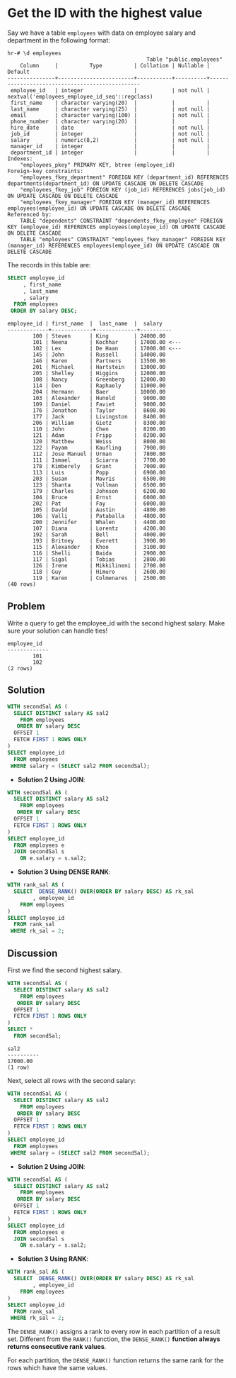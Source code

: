 # Get the ID with the highest value

Say we have a table `employees` with data on employee salary and department in the following format:

```console
hr-# \d employees
                                            Table "public.employees"
    Column     |          Type          | Collation | Nullable |                    Default
---------------+------------------------+-----------+----------+------------------------------------------------
 employee_id   | integer                |           | not null | nextval('employees_employee_id_seq'::regclass)
 first_name    | character varying(20)  |           |          |
 last_name     | character varying(25)  |           | not null |
 email         | character varying(100) |           | not null |
 phone_number  | character varying(20)  |           |          |
 hire_date     | date                   |           | not null |
 job_id        | integer                |           | not null |
 salary        | numeric(8,2)           |           | not null |
 manager_id    | integer                |           |          |
 department_id | integer                |           |          |
Indexes:
    "employees_pkey" PRIMARY KEY, btree (employee_id)
Foreign-key constraints:
    "employees_fkey_department" FOREIGN KEY (department_id) REFERENCES departments(department_id) ON UPDATE CASCADE ON DELETE CASCADE
    "employees_fkey_job" FOREIGN KEY (job_id) REFERENCES jobs(job_id) ON UPDATE CASCADE ON DELETE CASCADE
    "employees_fkey_manager" FOREIGN KEY (manager_id) REFERENCES employees(employee_id) ON UPDATE CASCADE ON DELETE CASCADE
Referenced by:
    TABLE "dependents" CONSTRAINT "dependents_fkey_employee" FOREIGN KEY (employee_id) REFERENCES employees(employee_id) ON UPDATE CASCADE ON DELETE CASCADE
    TABLE "employees" CONSTRAINT "employees_fkey_manager" FOREIGN KEY (manager_id) REFERENCES employees(employee_id) ON UPDATE CASCADE ON DELETE CASCADE
```

The records in this table are:

```SQL
SELECT employee_id
     , first_name
     , last_name
     , salary
  FROM employees
 ORDER BY salary DESC;
```

```console
employee_id | first_name  |  last_name  |  salary
-------------+-------------+-------------+----------
        100 | Steven      | King        | 24000.00
        101 | Neena       | Kochhar     | 17000.00 <---
        102 | Lex         | De Haan     | 17000.00 <---
        145 | John        | Russell     | 14000.00
        146 | Karen       | Partners    | 13500.00
        201 | Michael     | Hartstein   | 13000.00
        205 | Shelley     | Higgins     | 12000.00
        108 | Nancy       | Greenberg   | 12000.00
        114 | Den         | Raphaely    | 11000.00
        204 | Hermann     | Baer        | 10000.00
        103 | Alexander   | Hunold      |  9000.00
        109 | Daniel      | Faviet      |  9000.00
        176 | Jonathon    | Taylor      |  8600.00
        177 | Jack        | Livingston  |  8400.00
        206 | William     | Gietz       |  8300.00
        110 | John        | Chen        |  8200.00
        121 | Adam        | Fripp       |  8200.00
        120 | Matthew     | Weiss       |  8000.00
        122 | Payam       | Kaufling    |  7900.00
        112 | Jose Manuel | Urman       |  7800.00
        111 | Ismael      | Sciarra     |  7700.00
        178 | Kimberely   | Grant       |  7000.00
        113 | Luis        | Popp        |  6900.00
        203 | Susan       | Mavris      |  6500.00
        123 | Shanta      | Vollman     |  6500.00
        179 | Charles     | Johnson     |  6200.00
        104 | Bruce       | Ernst       |  6000.00
        202 | Pat         | Fay         |  6000.00
        105 | David       | Austin      |  4800.00
        106 | Valli       | Pataballa   |  4800.00
        200 | Jennifer    | Whalen      |  4400.00
        107 | Diana       | Lorentz     |  4200.00
        192 | Sarah       | Bell        |  4000.00
        193 | Britney     | Everett     |  3900.00
        115 | Alexander   | Khoo        |  3100.00
        116 | Shelli      | Baida       |  2900.00
        117 | Sigal       | Tobias      |  2800.00
        126 | Irene       | Mikkilineni |  2700.00
        118 | Guy         | Himuro      |  2600.00
        119 | Karen       | Colmenares  |  2500.00
(40 rows)
```

## Problem

Write a query to get the employee_id with the second highest salary. Make sure your solution can handle ties!

```console
employee_id
-------------
        101
        102
(2 rows)
```


## Solution

```SQL
WITH secondSal AS (
  SELECT DISTINCT salary AS sal2
    FROM employees
   ORDER BY salary DESC
  OFFSET 1
  FETCH FIRST 1 ROWS ONLY
)
SELECT employee_id
  FROM employees
 WHERE salary = (SELECT sal2 FROM secondSal);
```

- **Solution 2 Using JOIN**:


```SQL
WITH secondSal AS (
  SELECT DISTINCT salary AS sal2
    FROM employees
   ORDER BY salary DESC
  OFFSET 1
  FETCH FIRST 1 ROWS ONLY
)
SELECT employee_id
  FROM employees e
  JOIN secondSal s
    ON e.salary = s.sal2;
```

- **Solution 3 Using DENSE RANK**:

```SQL
WITH rank_sal AS (
  SELECT  DENSE_RANK() OVER(ORDER BY salary DESC) AS rk_sal
        , employee_id
    FROM employees
)
SELECT employee_id
  FROM rank_sal
 WHERE rk_sal = 2;
```

## Discussion


First we find the second highest salary.

```SQL
WITH secondSal AS (
  SELECT DISTINCT salary AS sal2
    FROM employees
   ORDER BY salary DESC
  OFFSET 1
  FETCH FIRST 1 ROWS ONLY
)
SELECT *
  FROM secondSal;
```

```console
sal2
----------
17000.00
(1 row)
```

Next, select all rows with the second salary:

```SQL
WITH secondSal AS (
  SELECT DISTINCT salary AS sal2
    FROM employees
   ORDER BY salary DESC
  OFFSET 1
  FETCH FIRST 1 ROWS ONLY
)
SELECT employee_id
  FROM employees
 WHERE salary = (SELECT sal2 FROM secondSal);
```

- **Solution 2 Using JOIN**:


```SQL
WITH secondSal AS (
  SELECT DISTINCT salary AS sal2
    FROM employees
   ORDER BY salary DESC
  OFFSET 1
  FETCH FIRST 1 ROWS ONLY
)
SELECT employee_id
  FROM employees e
  JOIN secondSal s
    ON e.salary = s.sal2;
```

- **Solution 3 Using RANK**:

```SQL
WITH rank_sal AS (
  SELECT  DENSE_RANK() OVER(ORDER BY salary DESC) AS rk_sal
        , employee_id
    FROM employees
)
SELECT employee_id
  FROM rank_sal
 WHERE rk_sal = 2;
```

The `DENSE_RANK()` assigns a rank to every row in each partition of a result set. Different from the `RANK()` function, the `DENSE_RANK()` **function always returns consecutive rank values**.

For each partition, the `DENSE_RANK()` function returns the same rank for the rows which have the same values.
